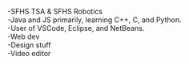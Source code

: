 -SFHS TSA & SFHS Robotics <br>
-Java and JS primarily, learning C++, C, and Python.<br>
-User of VSCode, Eclipse, and NetBeans.<br>
-Web dev <br>
-Design stuff <br>
-Video editor <br>
